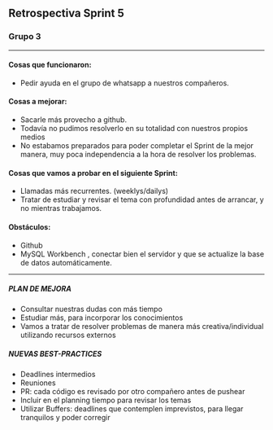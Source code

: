 ## Retrospectiva Sprint 5
### Grupo 3 

------------

#### Cosas que funcionaron:
   +  Pedir ayuda en el grupo de whatsapp a nuestros compañeros. 

#### Cosas a mejorar:
   + Sacarle más provecho a github. 
   + Todavía no pudimos resolverlo en su totalidad con nuestros propios medios
   + No estabamos preparados para poder completar el Sprint de la mejor manera, muy poca independencia a la hora de resolver los problemas.
    
    
#### Cosas que vamos a probar en el siguiente Sprint:
   + Llamadas más recurrentes. (weeklys/dailys)
   + Tratar de estudiar y revisar el tema con profundidad antes de arrancar, y no mientras trabajamos. 


#### Obstáculos:
   + Github
   + MySQL Workbench , conectar bien el servidor y que se actualize la base de datos automáticamente.

*************

##### PLAN DE MEJORA
- Consultar nuestras dudas con más tiempo
- Estudiar más, para incorporar los conocimientos
- Vamos a tratar de resolver problemas de manera más creativa/individual utilizando recursos externos

##### NUEVAS BEST-PRACTICES
- Deadlines intermedios
- Reuniones
- PR: cada código es revisado por otro compañero antes de pushear
- Incluir en el planning tiempo para revisar los temas 
- Utilizar Buffers: deadlines que contemplen imprevistos, para llegar tranquilos y poder corregir





